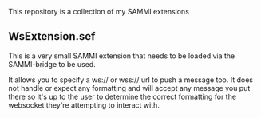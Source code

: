 
This repository is a collection of my SAMMI extensions

## WsExtension.sef
This is a very small SAMMI extension that needs to be loaded via the SAMMI-bridge to be used.

It allows you to specify a ws:// or wss:// url to push a message too.   It does not handle or expect any formatting and will accept any message you put there so it's up to the user to determine the correct formatting for the websocket they're attempting to interact with.

